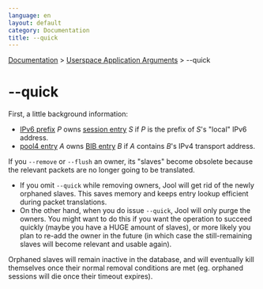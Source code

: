 ```yaml
---
language: en
layout: default
category: Documentation
title: --quick
---
```


[Documentation](documentation.html) > [Userspace Application Arguments](documentation.html#userspace-application-arguments) > \--quick

# \--quick

First, a little background information:

* [IPv6 prefix](usr-flags-pool6.html) _P_ owns [session entry](usr-flags-session.html) _S_ if _P_ is the prefix of _S_'s "local" IPv6 address.
* [pool4 entry](pool4.html) _A_ owns [BIB entry](bib.html) _B_ if _A_ contains _B_'s IPv4 transport address.

If you `--remove` or `--flush` an owner, its "slaves" become obsolete because the relevant packets are no longer going to be translated.

* If you omit `--quick` while removing owners, Jool will get rid of the newly orphaned slaves. This saves memory and keeps entry lookup efficient during packet translations.
* On the other hand, when you do issue `--quick`, Jool will only purge the owners.  You might want to do this if you want the operation to succeed quickly (maybe you have a HUGE amount of slaves), or more likely you plan to re-add the owner in the future (in which case the still-remaining slaves will become relevant and usable again).

Orphaned slaves will remain inactive in the database, and will eventually kill themselves once their normal removal conditions are met (eg. orphaned sessions will die once their timeout expires).

